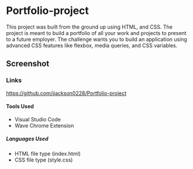 # Portfolio-project

This project was built from the ground up using HTML, and CSS. The project is meant to build a portfolio of all your work and projects to present to a future employer. The challenge wants you to build an application using advanced CSS features like flexbox, media queries, and CSS variables.

## Screenshot


### Links
https://github.com/jjackson0228/Portfolio-project

#### Tools Used
 - Visual Studio Code
 - Wave Chrome Extension

##### Languages Used
  - HTML  file type (index.html)
  - CSS  file type (style.css)